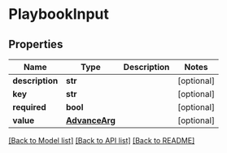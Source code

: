 # PlaybookInput

## Properties
Name | Type | Description | Notes
------------ | ------------- | ------------- | -------------
**description** | **str** |  | [optional] 
**key** | **str** |  | [optional] 
**required** | **bool** |  | [optional] 
**value** | [**AdvanceArg**](AdvanceArg.md) |  | [optional] 

[[Back to Model list]](README.md#documentation-for-models) [[Back to API list]](../README.md#documentation-for-api-endpoints) [[Back to README]](../README.md)


